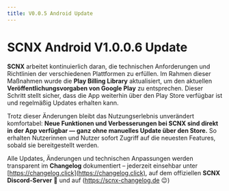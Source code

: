 ```yaml
---
title: V0.0.5 Android Update
---
```

# SCNX Android V1.0.0.6 Update

**SCNX** arbeitet kontinuierlich daran, die technischen Anforderungen und Richtlinien der verschiedenen Plattformen zu erfüllen. Im Rahmen dieser Maßnahmen wurde die **Play Billing Library** aktualisiert, um den aktuellen **Veröffentlichungsvorgaben von Google Play** zu entsprechen. Dieser Schritt stellt sicher, dass die App weiterhin über den Play Store verfügbar ist und regelmäßig Updates erhalten kann.

Trotz dieser Änderungen bleibt das Nutzungserlebnis unverändert komfortabel: **Neue Funktionen und Verbesserungen bei SCNX sind direkt in der App verfügbar — ganz ohne manuelles Update über den Store.** So erhalten Nutzerinnen und Nutzer sofort Zugriff auf die neuesten Features, sobald sie bereitgestellt werden.

Alle Updates, Änderungen und technischen Anpassungen werden transparent im **Changelog** dokumentiert – jederzeit einsehbar unter [https://changelog.click](https://changelog.click), auf dem offiziellen **SCNX Discord-Server** 🚀 und auf (https://scnx-changelog.de 😉)

